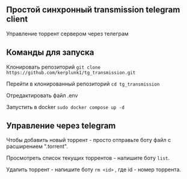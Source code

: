 ## Простой синхронный transmission telegram client

Управление торрент сервером через телеграм

## Команды для запуска

Клонировать репозиторий
```git clone https://github.com/kerplunk1/tg_transmission.git```

Перейти в клонированный репозиторий
```cd tg_transmission```

Отредактировать файл .env

Запустить в docker
```sudo docker compose up -d```

## Управление через telegram

Чтобы добавить новый торрент - просто отправьте боту файл с расширением ".torrent".

Просмотреть список текущих торрентов - напишите боту ```list```.

Удалить торрент - напишите боту ```rm <id>``` , где id - номер торрента.

